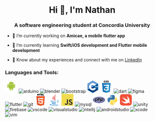 <h1 align="center">Hi 👋, I'm Nathan</h1>
<h3 align="center">A software engineering student at Concordia University</h3>

- 🔭 I’m currently working on **Amicae, a mobile flutter app**

- 🌱 I’m currently learning **Swift/iOS development and Flutter mobile development**

- 📄 Know about my experiences and connect with me on [LinkedIn](https://www.linkedin.com/in/-nathanau/)

<h3 align="left">Languages and Tools:</h3>
<p align="left"> 
  <img src="https://raw.githubusercontent.com/devicons/devicon/master/icons/android/android-original-wordmark.svg" alt="android" width="40" height="40"/> 
  <img src="https://cdn.worldvectorlogo.com/logos/arduino-1.svg" alt="arduino" width="40" height="40"/> 
  <img src="https://download.blender.org/branding/community/blender_community_badge_white.svg" alt="blender" width="40" height="40"/> 
  <img src="https://v5.getbootstrap.com/docs/5.0/assets/brand/bootstrap-logo-shadow.png" alt="bootstrap" width="auto" height="40"/> 
  <img src="https://raw.githubusercontent.com/devicons/devicon/master/icons/cplusplus/cplusplus-original.svg" alt="cplusplus" width="40" height="40"/> 
  <img src="https://raw.githubusercontent.com/devicons/devicon/master/icons/css3/css3-original-wordmark.svg" alt="css3" width="40" height="40"/> 
  <img src="https://www.vectorlogo.zone/logos/dartlang/dartlang-icon.svg" alt="dart" width="40" height="40"/> 
  <img src="https://www.vectorlogo.zone/logos/figma/figma-icon.svg" alt="figma" width="40" height="40"/> 
  <img src="https://www.vectorlogo.zone/logos/flutterio/flutterio-icon.svg" alt="flutter" width="40" height="40"/>
  <img src="https://www.vectorlogo.zone/logos/git-scm/git-scm-icon.svg" alt="git" width="40" height="40"/> 
  <img src="https://raw.githubusercontent.com/devicons/devicon/master/icons/html5/html5-original-wordmark.svg" alt="html5" width="40" height="40"/> 
  <img src="https://raw.githubusercontent.com/devicons/devicon/master/icons/java/java-original.svg" alt="java" width="40" height="40"/> 
  <img src="https://raw.githubusercontent.com/devicons/devicon/master/icons/javascript/javascript-original.svg" alt="javascript" width="40" height="40"/> 
  <img src="https://pngimg.com/uploads/mysql/mysql_PNG9.png" alt="mysql" width="auto" height="40"/> 
  <img src="https://raw.githubusercontent.com/devicons/devicon/master/icons/php/php-original.svg" alt="php" width="40" height="40"/> 
  <img src="https://raw.githubusercontent.com/devicons/devicon/master/icons/python/python-original.svg" alt="python" width="40" height="40"/> 
  <img src="https://raw.githubusercontent.com/devicons/devicon/master/icons/swift/swift-original.svg" alt="swift" width="auto" height="40"/> 
  <img src="https://avatars.githubusercontent.com/u/426196?s=200&v=4" alt="unity" width="40" height="40"/> 
  <img src="https://brandeps.com/logo-download/F/Firebase-logo-02.png" alt="firebase" width="auto" height="40"/> 
  <img src="https://upload.wikimedia.org/wikipedia/commons/thumb/9/9a/Visual_Studio_Code_1.35_icon.svg/1024px-Visual_Studio_Code_1.35_icon.svg.png" alt="vscode" width="auto" height="40"/> 
  <img src="https://upload.wikimedia.org/wikipedia/commons/thumb/5/59/Visual_Studio_Icon_2019.svg/2060px-Visual_Studio_Icon_2019.svg.png" alt="visualstudio" width="auto" height="40"/> 
  <img src="https://upload.wikimedia.org/wikipedia/commons/thumb/9/9c/IntelliJ_IDEA_Icon.svg/512px-IntelliJ_IDEA_Icon.svg.png" alt="intellij" width="auto" height="40"/> 
  <img src="https://uxwing.com/wp-content/themes/uxwing/download/brands-and-social-media/android-studio-icon.png" alt="androidstudio" width="auto" height="40"/> 
  <img src="https://upload.wikimedia.org/wikipedia/commons/thumb/1/1b/Xcode.svg/1200px-Xcode.svg.png" alt="xcode" width="auto" height="40"/> 
  <img src="https://upload.wikimedia.org/wikipedia/commons/thumb/9/9f/Vimlogo.svg/1200px-Vimlogo.svg.png" alt="vim" width="auto" height="40"/> 
  <!---<img src="" alt="" width="auto" height="40"/>-->
</p>

